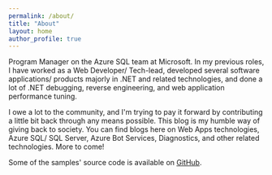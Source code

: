 ```yaml
---
permalink: /about/
title: "About"
layout: home
author_profile: true
---
```


Program Manager on the Azure SQL team at Microsoft. In my previous roles, I have worked as a Web Developer/ Tech-lead, developed several software applications/ products majorly in .NET and related technologies, and done a lot of .NET debugging, reverse engineering, and web application performance tuning.

I owe a lot to the community, and I'm trying to pay it forward by contributing a little bit back through any means possible. This blog is my humble way of giving back to society. You can find blogs here on Web Apps technologies, Azure SQL/ SQL Server, Azure Bot Services, Diagnostics, and other related technologies.
More to come!

Some of the samples' source code is available on [GitHub](https://github.com/abhimantiwari).
<br/>
<br/>
<br/>
<br/>

